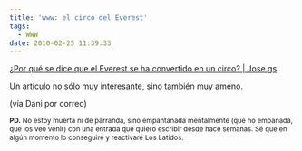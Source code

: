 ```yaml
---
title: 'www: el circo del Everest'
tags:
  - WWW
date: 2010-02-25 11:39:33
---
```


[¿Por qué se dice que el Everest se ha convertido en un circo? | Jose.gs](http://jose.gs/por-que-se-dice-que-el-everest-se-ha-convertido-en-un-circo/)

Un artículo no sólo muy interesante, sino también muy ameno.

(vía Dani por correo)

<span style="font-weight: bold;font-size:85%;" >PD.</span><span style="font-size:85%;"> No estoy muerta ni de parranda, sino empantanada mentalmente (que no empanada, que los veo venir) con una entrada que quiero escribir desde hace semanas. Sé que en algún momento lo conseguiré y reactivaré Los Latidos.</span>